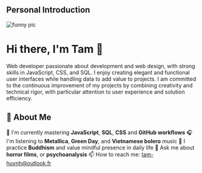 ## Personal Introduction
![funny pic](https://media.giphy.com/media/3o6Zt8MngbJnd1HhDi/giphy.gif)
# Hi there, I'm Tam 👋

Web developer passionate about development and web design, with strong skills in JavaScript, CSS, and SQL. I enjoy creating elegant and functional user interfaces while handling data to add value to projects.
I am committed to the continuous improvement of my projects by combining creativity and technical rigor, with particular attention to user experience and solution efficiency.

## 🚀 About Me

🔭 I'm currently mastering **JavaScript**, **SQL**, **CSS** and **GitHub workflows**
🎧 I'm listening to **Metallica**, **Green Day**, and **Vietnamese bolero** music
🧘 I practice **Buddhism** and value mindful presence in daily life
💬 Ask me about **horror films**, or **psychoanalysis**
📫 How to reach me: tam-huynh@outlook.fr
